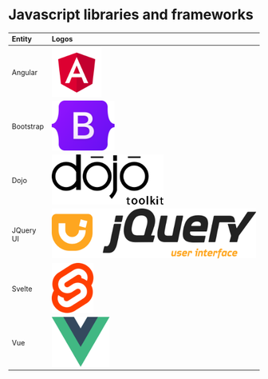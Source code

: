 # Javascript libraries and frameworks

|Entity|Logos|
|:--|:--|
|Angular|<img src="/src/angular.svg" style="height: 100px;"/>|
|Bootstrap|<img src="/src/bootstrap.svg" style="height: 100px;"/>|
|Dojo|<img src="/src/dojo.svg" style="height: 100px;"/>|
|JQuery UI|<img src="/src/jqueryui.svg" style="height: 100px;"/>|
|Svelte|<img src="/src/svelte.svg" style="height: 100px;"/>|
|Vue|<img src="/src/vue.svg" style="height: 100px;"/>|